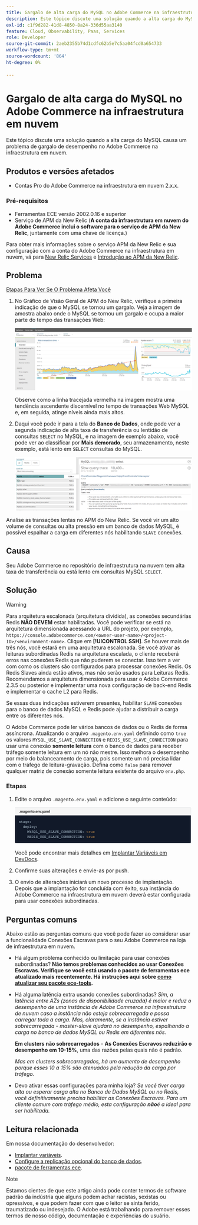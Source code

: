```yaml
---
title: Gargalo de alta carga do MySQL no Adobe Commerce na infraestrutura em nuvem
description: Este tópico discute uma solução quando a alta carga do MySQL causa um problema de gargalo de desempenho no Adobe Commerce na infraestrutura em nuvem.
exl-id: c1f9d282-41d8-4850-8a24-336d55aa3140
feature: Cloud, Observability, Paas, Services
role: Developer
source-git-commit: 2aeb2355b74d1cdfc62b5e7c5aa04fcd0a654733
workflow-type: tm+mt
source-wordcount: '864'
ht-degree: 0%

---
```


# Gargalo de alta carga do MySQL no Adobe Commerce na infraestrutura em nuvem

Este tópico discute uma solução quando a alta carga do MySQL causa um problema de gargalo de desempenho no Adobe Commerce na infraestrutura em nuvem.

## Produtos e versões afetados

* Contas Pro do Adobe Commerce na infraestrutura em nuvem 2.x.x.

### Pré-requisitos

* Ferramentas ECE versão 2002.0.16 e superior
* Serviço de APM da New Relic (**A conta da infraestrutura em nuvem do Adobe Commerce inclui o software para o serviço de APM da New Relic**, juntamente com uma chave de licença.)

Para obter mais informações sobre o serviço APM da New Relic e sua configuração com a conta do Adobe Commerce na infraestrutura em nuvem, vá para [New Relic Services](https://experienceleague.adobe.com/en/docs/commerce-cloud-service/user-guide/monitor/new-relic/new-relic-service) e [Introdução ao APM da New Relic](https://docs.newrelic.com/docs/apm/new-relic-apm/getting-started/introduction-apm/).

## Problema

<u>Etapas Para Ver Se O Problema Afeta Você</u>

1. No Gráfico de Visão Geral de APM do New Relic, verifique a primeira indicação de que o MySQL se tornou um gargalo. Veja a imagem de amostra abaixo onde o MySQL se tornou um gargalo e ocupa a maior parte do tempo das transações Web:

   ![KB-372_image002.png](assets/KB-372_image002.png)

   Observe como a linha tracejada vermelha na imagem mostra uma tendência ascendente discernível no tempo de transações Web MySQL e, em seguida, atinge níveis ainda mais altos.
1. Daqui você pode ir para a tela do **Banco de Dados**, onde pode ver a segunda indicação de alta taxa de transferência ou lentidão de consultas `SELECT` no MySQL, e na imagem de exemplo abaixo, você pode ver ao classificar por **Mais demorado**, seu armazenamento, neste exemplo, está lento em `SELECT` consultas do MySQL.

   ![KB-372_image003_BlurredExtension.png](assets/KB-372_image003_BlurredExtension.png)

Analise as transações lentas no APM do New Relic. Se você vir um alto volume de consultas ou alta pressão em um banco de dados MySQL, é possível espalhar a carga em diferentes nós habilitando `SLAVE` conexões.

## Causa

Seu Adobe Commerce no repositório de infraestrutura na nuvem tem alta taxa de transferência ou está lento em consultas MySQL `SELECT`.

## Solução

>[!WARNING]
>
>Para arquitetura escalonada (arquitetura dividida), as conexões secundárias Redis **NÃO DEVEM** estar habilitadas. Você pode verificar se está na arquitetura dimensionada acessando a URL do projeto, por exemplo, `https://console.adobecommerce.com/<owner-user-name>/<project-ID>/<environment-name>`. Clique em **[!UICONTROL SSH]**. Se houver mais de três nós, você estará em uma arquitetura escalonada. Se você ativar as leituras subordinadas Redis na arquitetura escalada, o cliente receberá erros nas conexões Redis que não puderem se conectar. Isso tem a ver com como os clusters são configurados para processar conexões Redis. Os Redis Slaves ainda estão ativos, mas não serão usados para Leituras Redis. Recomendamos a arquitetura dimensionada para usar o Adobe Commerce 2.3.5 ou posterior e implementar uma nova configuração de back-end Redis e implementar o cache L2 para Redis.

Se essas duas indicações estiverem presentes, habilitar `SLAVE` conexões para o banco de dados MySQL e Redis pode ajudar a distribuir a carga entre os diferentes nós.

O Adobe Commerce pode ler vários bancos de dados ou o Redis de forma assíncrona. Atualizando o arquivo `.magento.env.yaml` definindo como `true` os valores `MYSQL_USE_SLAVE_CONNECTION` e `REDIS_USE_SLAVE_CONNECTION` para usar uma conexão **somente leitura** com o banco de dados para receber tráfego somente leitura em um nó não mestre. Isso melhora o desempenho por meio do balanceamento de carga, pois somente um nó precisa lidar com o tráfego de leitura-gravação. Defina como `false` para remover qualquer matriz de conexão somente leitura existente do arquivo `env.php`.

### Etapas

1. Edite o arquivo `.magento.env.yaml` e adicione o seguinte conteúdo:

   ![KB-372_image004.png](assets/KB-372_image004.png)

   Você pode encontrar mais detalhes em [Implantar Variáveis em DevDocs](https://experienceleague.adobe.com/en/docs/commerce-cloud-service/user-guide/configure/env/stage/variables-deploy#mysql_use_slave_connection).

1. Confirme suas alterações e envie-as por push.
1. O envio de alterações iniciará um novo processo de implantação. Depois que a implantação for concluída com êxito, sua instância do Adobe Commerce na infraestrutura em nuvem deverá estar configurada para usar conexões subordinadas.

## Perguntas comuns

Abaixo estão as perguntas comuns que você pode fazer ao considerar usar a funcionalidade Conexões Escravas para o seu Adobe Commerce na loja de infraestrutura em nuvem.

* Há algum problema conhecido ou limitação para usar conexões subordinadas? **Não temos problemas conhecidos ao usar Conexões Escravas. Verifique se você está usando o pacote de ferramentas ece atualizado mais recentemente. Há instruções aqui sobre [como atualizar seu pacote ece-tools](https://experienceleague.adobe.com/en/docs/commerce-cloud-service/user-guide/dev-tools/ece-tools/update-package).**
* Há alguma latência extra usando conexões subordinadas? *Sim, a latência entre AZs (zonas de disponibilidade cruzada) é maior e reduz o desempenho de uma instância de Adobe Commerce na infraestrutura de nuvem caso a instância não esteja sobrecarregada e possa carregar toda a carga. Mas, claramente, se a instância estiver sobrecarregada - master-slave ajudará no desempenho, espalhando a carga no banco de dados MySQL ou Redis em diferentes nós.*

  **Em clusters não sobrecarregados** - **As Conexões Escravos reduzirão o desempenho em 10-15%**, uma das razões pelas quais não é padrão.

  *Mas em clusters sobrecarregados, há um aumento de desempenho porque esses 10 a 15% são atenuados pela redução da carga por tráfego.*
* Devo ativar essas configurações para minha loja? *Se você tiver carga alta ou esperar carga alta no Banco de Dados MySQL ou no Redis, você definitivamente precisa habilitar as Conexões Escravas. Para um cliente comum com tráfego médio, esta configuração **não**&#x200B;é a ideal para ser habilitada.*

## Leitura relacionada

Em nossa documentação do desenvolvedor:

* [Implantar variáveis](https://experienceleague.adobe.com/en/docs/commerce-cloud-service/user-guide/configure/env/stage/variables-deploy).
* [Configure a replicação opcional do banco de dados](https://experienceleague.adobe.com/en/docs/commerce-operations/configuration-guide/storage/split-db/multi-master-replication).
* [pacote de ferramentas ece](https://experienceleague.adobe.com/en/docs/commerce-cloud-service/user-guide/dev-tools/ece-tools/package-overview).

>[!NOTE]
>
>Estamos cientes de que este artigo ainda pode conter termos de software padrão da indústria que alguns podem achar racistas, sexistas ou opressivos, e que podem fazer com que o leitor se sinta ferido, traumatizado ou indesejado. O Adobe está trabalhando para remover esses termos de nosso código, documentação e experiências do usuário.

